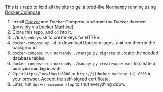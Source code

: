This is a repo to hold all the bits to get a prod-like Normandy running using
[Docker Compose][].

1. Install [Docker][] and Docker Compose, and start the Docker daemon (possibly via [Docker Machine][]).
2. Clone this repo, and `cd` into it.
3. `./bin/genkeys.sh` to create keys for HTTPS.
4. `docker-compose up -d` to download Docker images, and run them in the background.
5. `docker-compose run normandy ./manage.py migrate` to create the needed database tables.
6. `docker-compose run normandy ./manage.py createsuperuser` to create a user you can log in with.
8. Open `http://localhost:8000` or `http://$(docker-machine ip):8000` in your browser. Accept the self-signed certificate.
9. Later, run `docker-compose stop` to shut everything down.

[Docker Machine]: https://docs.docker.com/machine/
[Docker Compose]: https://docs.docker.com/compose/
[Docker]: https://docker.io
